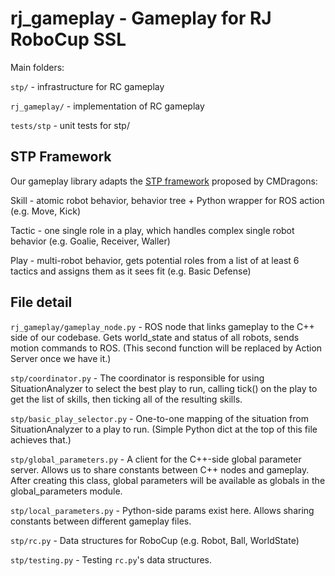 # rj\_gameplay - Gameplay for RJ RoboCup SSL 

Main folders: 

`stp/`         - infrastructure for RC gameplay

`rj_gameplay/` - implementation of RC gameplay 

`tests/stp`    - unit tests for stp/ 

## STP Framework

Our gameplay library adapts the [STP
framework](https://citeseerx.ist.psu.edu/viewdoc/download?doi=10.1.1.61.1972&rep=rep1&type=pdf)
proposed by CMDragons: 

Skill  - atomic robot behavior, behavior tree + Python wrapper for ROS 
action (e.g. Move, Kick) 

Tactic - one single role in a play, which handles complex single robot 
behavior (e.g. Goalie, Receiver, Waller) 

Play   - multi-robot behavior, gets potential roles from a list of at 
least 6 tactics and assigns them as it sees fit (e.g. Basic Defense) 

## File detail

`rj_gameplay/gameplay_node.py` - ROS node that links gameplay to the
C++ side of our codebase. Gets world\_state and status of all robots, sends
motion commands to ROS. (This second function will be replaced by Action
Server once we have it.)

`stp/coordinator.py`           - The coordinator is responsible for using
SituationAnalyzer to select the best play to run, calling tick() on the
play to get the list of skills, then ticking all of the resulting skills.

`stp/basic_play_selector.py`   - One-to-one mapping of the situation from
SituationAnalyzer to a play to run. (Simple Python dict at the top of this
file achieves that.)

`stp/global_parameters.py`     - A client for the C++-side global
parameter server. Allows us to share constants between C++ nodes and
gameplay. After creating this class, global parameters will be available
as globals in the global\_parameters module.

`stp/local_parameters.py`      - Python-side params exist here. Allows
sharing constants between different gameplay files.

`stp/rc.py`                    - Data structures for RoboCup (e.g. Robot,
Ball, WorldState)

`stp/testing.py`               - Testing `rc.py`'s data structures.
